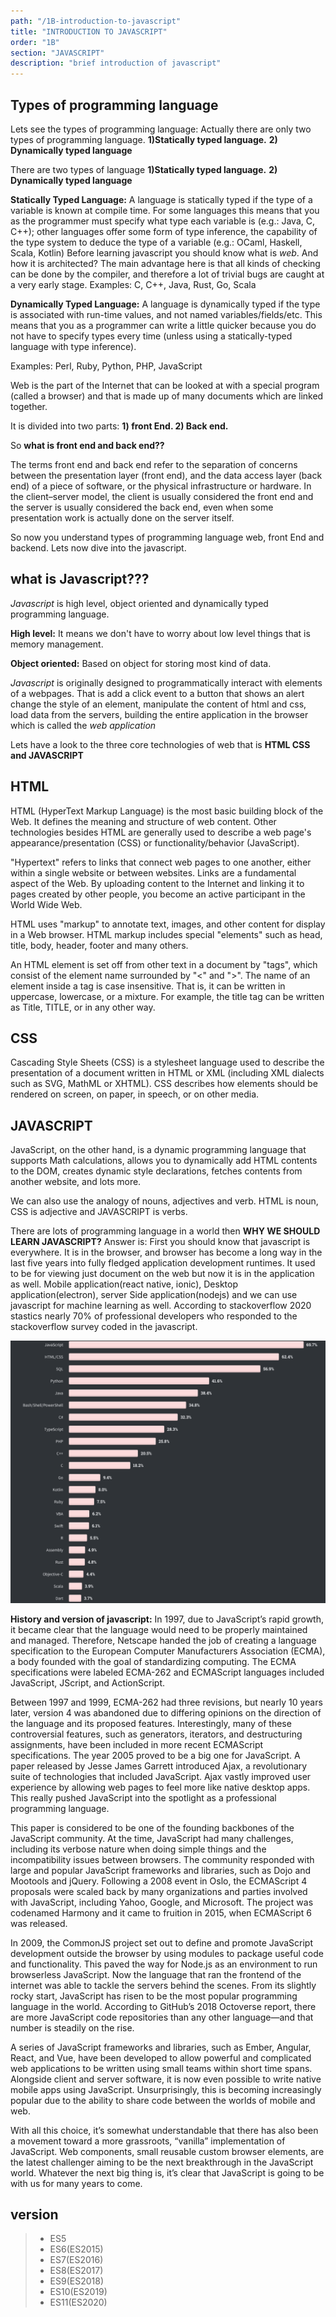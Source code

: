 ```yaml
---
path: "/1B-introduction-to-javascript"
title: "INTRODUCTION TO JAVASCRIPT"
order: "1B"
section: "JAVASCRIPT"
description: "brief introduction of javascript"
---
```

## Types of programming language
Lets see the types of programming language: Actually there are only two types of programming language. **1)Statically typed language.** **2) Dynamically typed language**

There are two types of language **1)Statically typed language.** **2) Dynamically typed language**

**Statically Typed Language:** A language is statically typed if the type of a variable is known at compile time. For some languages this means that you as the programmer must specify what type each variable is (e.g.: Java, C, C++); other languages offer some form of type inference, the capability of the type system to deduce the type of a variable (e.g.: OCaml, Haskell, Scala, Kotlin)
Before learning javascript you should know what is *web*. And how it is architected? 
The main advantage here is that all kinds of checking can be done by the compiler, and therefore a lot of trivial bugs are caught at a very early stage.
Examples: C, C++, Java, Rust, Go, Scala

**Dynamically Typed Language:** A language is dynamically typed if the type is associated with run-time values, and not named variables/fields/etc. This means that you as a programmer can write a little quicker because you do not have to specify types every time (unless using a statically-typed language with type inference).

Examples: Perl, Ruby, Python, PHP, JavaScript


Web is the part of the Internet that can be looked at with a special program (called a browser) and that is made up of many documents which are linked together.

It is divided into two parts: **1) front End.  2) Back end.**

So **what is front end and back end??**

The terms front end and back end refer to the separation of concerns between the presentation layer (front end), and the data access layer (back end) of a piece of software, or the physical infrastructure or hardware. In the client–server model, the client is usually considered the front end and the server is usually considered the back end, even when some presentation work is actually done on the server itself.



So now you understand types of programming language web, front End and backend. Lets now dive into the javascript. 

  ## **what is Javascript???**

*Javascript* is high level, object oriented and dynamically typed programming language.

**High level:** It means we don't have to worry about low level things that is memory management.

**Object oriented:** Based on object for storing most kind of data.

*Javascript* is originally designed to programmatically interact with elements of a webpages.
That is add a click event to a button that shows an alert change the style of an element, manipulate the content of html and css, load data from the servers, building the entire application in the browser which is called the *web application*

Lets have a look to the three core technologies of web that is **HTML CSS and JAVASCRIPT**

## **HTML** 

HTML (HyperText Markup Language) is the most basic building block of the Web. It defines the meaning and structure of web content. Other technologies besides HTML are generally used to describe a web page's appearance/presentation (CSS) or functionality/behavior (JavaScript).

"Hypertext" refers to links that connect web pages to one another, either within a single website or between websites. Links are a fundamental aspect of the Web. By uploading content to the Internet and linking it to pages created by other people, you become an active participant in the World Wide Web.

HTML uses "markup" to annotate text, images, and other content for display in a Web browser. HTML markup includes special "elements" such as head, title, body, header, footer and many others.

An HTML element is set off from other text in a document by "tags", which consist of the element name surrounded by "<" and ">".  The name of an element inside a tag is case insensitive. That is, it can be written in uppercase, lowercase, or a mixture. For example, the title tag can be written as Title, TITLE, or in any other way.

## **CSS**
Cascading Style Sheets (CSS) is a stylesheet language used to describe the presentation of a document written in HTML or XML (including XML dialects such as SVG, MathML or XHTML). CSS describes how elements should be rendered on screen, on paper, in speech, or on other media.

## **JAVASCRIPT** 
JavaScript, on the other hand, is a dynamic programming language that supports Math calculations, allows you to dynamically add HTML contents to the DOM, creates dynamic style declarations, fetches contents from another website, and lots more.

We can also use the analogy of nouns, adjectives and verb. HTML is noun, CSS is adjective and JAVASCRIPT is verbs.

There are lots of programming language in a world then  **WHY WE SHOULD LEARN JAVASCRIPT?**
 Answer is: First you should know that javascript is everywhere. It is in the browser, and browser has become a long way in the last five years into fully fledged application development runtimes. It used to be for viewing just document on the web but now it is in the application as well. Mobile application(react native, ionic), Desktop application(electron), server Side application(nodejs) and we can use javascript for machine learning as well. According to stackoverflow 2020 stastics nearly 70% of professional developers who responded to the stackoverflow survey coded in the javascript.

 ![Language statictics 2020](./Stack_Overflow_Developer_Survey_2020-25.png)

**History and version of javascript:**
  In 1997, due to JavaScript’s rapid growth, it became clear that the language would need to be properly maintained and managed. Therefore, Netscape handed the job of creating a language specification to the European Computer Manufacturers Association (ECMA), a body founded with the goal of standardizing computing. The ECMA specifications were labeled ECMA-262 and ECMAScript languages included JavaScript, JScript, and ActionScript.

Between 1997 and 1999, ECMA-262 had three revisions, but nearly 10 years later, version 4 was abandoned due to differing opinions on the direction of the language and its proposed features. Interestingly, many of these controversial features, such as generators, iterators, and destructuring assignments, have been included in more recent ECMAScript specifications. The year 2005 proved to be a big one for JavaScript. A paper released by Jesse James Garrett introduced Ajax, a revolutionary suite of technologies that included JavaScript. Ajax vastly improved user experience by allowing web pages to feel more like native desktop apps. This really pushed JavaScript into the spotlight as a professional programming language.

This paper is considered to be one of the founding backbones of the JavaScript community. At the time, JavaScript had many challenges, including its verbose nature when doing simple things and the incompatibility issues between browsers. The community responded with large and popular JavaScript frameworks and libraries, such as Dojo and Mootools and jQuery.
Following a 2008 event in Oslo, the ECMAScript 4 proposals were scaled back by many organizations and parties involved with JavaScript, including Yahoo, Google, and Microsoft. The project was codenamed Harmony and it came to fruition in 2015, when ECMAScript 6 was released.

In 2009, the CommonJS project set out to define and promote JavaScript development outside the browser by using modules to package useful code and functionality. This paved the way for Node.js as an environment to run browserless JavaScript. Now the language that ran the frontend of the internet was able to tackle the servers behind the scenes.
From its slightly rocky start, JavaScript has risen to be the most popular programming language in the world. According to GitHub’s 2018 Octoverse report, there are more JavaScript code repositories than any other language—and that number is steadily on the rise.

A series of JavaScript frameworks and libraries, such as Ember, Angular, React, and Vue, have been developed to allow powerful and complicated web applications to be written using small teams within short time spans. Alongside client and server software, it is now even possible to write native mobile apps using JavaScript. Unsurprisingly, this is becoming increasingly popular due to the ability to share code between the worlds of mobile and web.

With all this choice, it’s somewhat understandable that there has also been a movement toward a more grassroots, “vanilla” implementation of JavaScript. Web components, small reusable custom browser elements, are the latest challenger aiming to be the next breakthrough in the JavaScript world. Whatever the next big thing is, it’s clear that JavaScript is going to be with us for many years to come.
## version
> * ES5
> * ES6(ES2015)
> * ES7(ES2016) 
> * ES8(ES2017)
> * ES9(ES2018)
> * ES10(ES2019)
> * ES11(ES2020)


